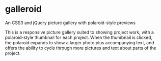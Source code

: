# galleroid
An CSS3 and jQuery picture gallery with polaroid-style previews

This is a responsive picture gallery suited to showing project work, with a polaroid-style thumbnail for each project. When the thumbnail is clicked, the polaroid expands to show a larger photo plus accompanying text, and offers the ability to cycle through more pictures and text about parts of the project.
